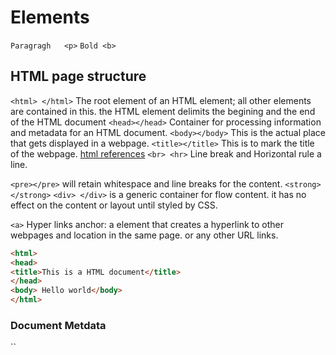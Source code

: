 # Elements
`Paragragh   <p>`
`Bold <b>`

## HTML page structure

`<html> </html>`
The root element of an HTML element; all other elements are contained in this. 
the HTML element delimits the begining and the end of the HTML document
`<head></head>`
Container for processing information and metadata for an HTML document. 
`<body></body>`
This is the actual place that gets displayed in a webpage.
`<title></title>`
This is to mark the title of the webpage. 
[html references](https://developer.mozilla.org/en-US/docs/Web/HTML/Element)
`<br> <hr>`
Line break and Horizontal rule a line.

`<pre></pre>`
will retain whitespace and line breaks for the content. 
`<strong></strong>`
`<div> </div>`
is a generic container for flow content. it has no effect on the content or layout
until styled by CSS.

`<a>`
Hyper links anchor: a element that creates a hyperlink to other webpages and location in the same page. or any other URL links. 

```html
<html>
<head>
<title>This is a HTML document</title>
</head>
<body> Hello world</body>
</html>
```

### Document Metdata

``
